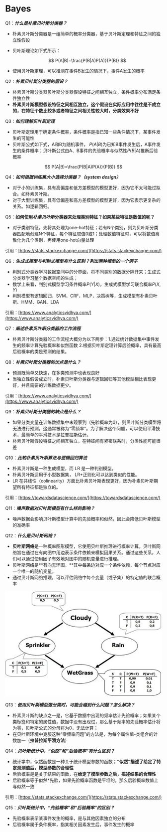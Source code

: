 # Bayes

Q1：***什么是朴素贝叶斯分类器？***

- 朴素贝叶斯分类器是一组简单的概率分类器，基于贝叶斯定理和特征之间的独立性假设
- 贝叶斯理论如下式所示：
    
    $$
    P(A|B)=\frac{P(B|A)P(A)}{P(B)}
    $$
    
- 使用贝叶斯定理，可以推测在事件B发生的情况下，事件A发生的概率

Q2：***朴素贝叶斯分类器的假设？***

- 朴素贝叶斯分类器贝叶斯分类器假设特征之间相互独立，条件概率分布满足条件独立性
- **朴素贝叶斯模型假设特征之间相互独立，这个假设在实际应用中往往是不成立的，在特征个数比较多或者特征之间相关性较大时，分类效果不好**

Q3：***如何理解贝叶斯定理***

- 贝叶斯定理用于确定条件概率，条件概率是指已知一些条件情况下，某事件发生的可能性
- 贝叶斯公式如下式，A和B为随机事件， $P(A|B)$为已知B事件发生后，A事件发生的条件概率；贝叶斯公式由A、B事件的先验概率与似然性$P(B|A)$推断后验概率

$$
P(A|B)=\frac{P(B|A)P(A)}{P(B)}
$$

Q4：***如何根据训练集大小选择分类器？（system design）***

- 对于小的训练集，具有高偏差和低方差模型的模型更好，因为它不太可能过拟合。如朴素贝叶斯。
- 对于大型训练集，具有低偏差和高方差模型的模型更好，因为它表示更复杂的关系。如逻辑回归。

Q5：**如何使用*朴素贝叶斯*分类器来处理类别特征？如果某些特征是数值的呢？**

- 对于类别特征，先将其处理为one-hot特征；若有N个类别，则为贝叶斯分类器匹配地创建N个特征，每个特征取值0或1；处理数值特征时，可以将数值离散化为几个类别，再使用one-hot向量处理

引用：[https://stats.stackexchange.com/](https://stats.stackexchange.com/)

Q6：***生成式模型与判别式模型有什么区别？列出两种模型的一个例子***

- 判别式分类器学习数据空间中的分界面，将不同类别的数据分隔开来；生成式分类器学习整个数据空间的生成；
- 数学上来看，判别式模型学习条件概率$P(Y|X)$，生成式模型学习联合概率$P(X,Y)$
- 判别模型有逻辑回归，SVM，CRF，MLP，决策树等，生成模型有朴素贝叶斯、HMM、GAN、LDA

引用：[https://www.analyticsvidhya.com/](https://www.analyticsvidhya.com/)

Q7：***阐述朴素贝叶斯分类器的工作流程***

- 朴素贝叶斯分类器的工作流程大概分为以下两步：1.通过统计数据集中事件发生的频率计算先验概率和似然函数 2.根据贝叶斯定理计算后验概率，具有最高后验概率的类是预测的结果。

Q8：***朴素贝叶斯分类器的优点是什么？***

- 预测既简单又快速，在多类预测中也表现良好
- 当独立性假设成立时，朴素贝叶斯分类器与逻辑回归等其他模型相比表现更好，并且需要的训练数据更少。

引用：[https://www.analyticsvidhya.com/](https://www.analyticsvidhya.com/)

Q9：***朴素贝叶斯分类器的缺点是什么？***

- 如果分类变量在训练数据集中未观察到（先验概率为0），则贝叶斯分类模型将无法进行预测。这通常被称为“零频率”。为了解决这个问题，可以使用平滑技术，最简单的平滑技术是拉普拉斯估计。
- 朴素贝叶斯假设特征之间相互独立，在特征间有紧密联系时，分类性能可能很差

Q10：***比较朴素贝叶斯算法与逻辑回归算法***

- 朴素贝叶斯是一种生成模型，而 LR 是一种判别模型。
- 朴素贝叶斯适用于小型数据集， LR+正则化可以达到类似的性能。
- LR 在共线性（colinearity）方面比朴素贝叶斯表现更好，因为朴素贝叶斯期望所有特征都是独立的。

引用：[https://towardsdatascience.com/](https://towardsdatascience.com/)

Q11：***噪声数据对贝叶斯模型有什么样的影响？***

- 噪声数据会影响贝叶斯模型计算中的先验概率和似然，因此会降低贝叶斯模型的准确率

Q12：***什么是贝叶斯网络？***

- **贝叶斯网络**是一种概率图形模型，它使用贝叶斯推理进行概率计算。贝叶斯网络旨在通过在有向图中用边表示条件依赖来模拟因果关系。通过这些关系，人们可以通过使用因子有效地对图中的随机变量进行推理。
- 贝叶斯网络是**有向无环图，**其中每条边对应一个条件依赖，每个节点对应一个唯一的随机变量。
- 通过贝叶斯网络推理，可以评估网络中每个变量（或子集）的特定值的联合概率

![Untitled](Bayes%2036889417685443dcb00d77638616fe3e/Untitled.png)

Q13：***使用贝叶斯模型做分类时，可能会碰到什么问题？怎么解决？***

- 朴素贝叶斯的缺点之一是，它基于数据中出现的频率估计先验概率；如果某个类标签和特定的属性值，数据中没有出现过，那么基于频率的先验概率估计将为零，贝叶斯公式的分母将为0，无法计算；
- 在贝叶斯环境中克服这种“零频率问题”的方法是，为每个属性值-类组合的计数加一（**拉普拉斯平滑方法**）

Q14：***贝叶斯统计中，“似然”和“后验概率”有什么区别？***

- 统计学中，似然函数是一种关于统计模型参数的函数；**“似然”描述了给定了特定观测值后，模型参数的合理性**
- 后验概率是是关于结果的函数，在**给定了模型参数之后，描述结果的合理性**
- 后验概率等于似然*先验，如果先验概率函数是平坦的，那么后验概率数值上与似然一致

引用：[https://stats.stackexchange.com/](https://stats.stackexchange.com/)

Q15：***贝叶斯统计中，“先验概率”和“后验概率”的区别？***

- 先验概率表示某事件发生的概率，是与其他因素独立的分布
- 后验概率属于条件概率，指某相关因素发生后，事件发生的概率